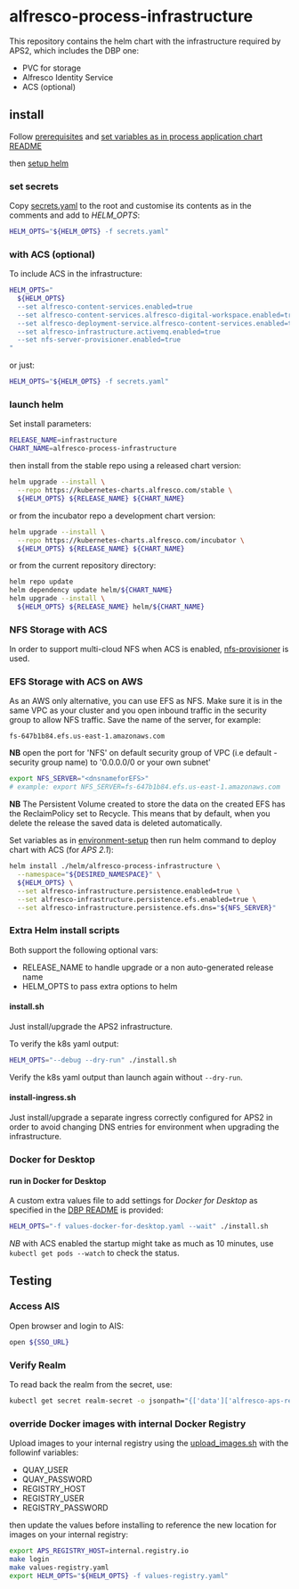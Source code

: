 # alfresco-process-infrastructure

This repository contains the helm chart with the infrastructure required by APS2, which includes the DBP one:

- PVC for storage
- Alfresco Identity Service
- ACS (optional)

## install

Follow [prerequisites](https://git.alfresco.com/process-services-public/alfresco-process-application-deployment#prerequisites) and [set variables as in process application chart README](https://git.alfresco.com/process-services-public/alfresco-process-application-deployment#set-environment-specific-variables)

then [setup helm](https://git.alfresco.com/process-services-public/alfresco-process-application-deployment#install-helm)

### set secrets

Copy [secrets.yaml](helm/alfresco-process-infrastructure/secrets.yaml) to the root and customise its contents as in the comments and add to _HELM_OPTS_:

```bash
HELM_OPTS="${HELM_OPTS} -f secrets.yaml"
```

### with ACS (optional)

To include ACS in the infrastructure:

```bash
HELM_OPTS="
  ${HELM_OPTS}
  --set alfresco-content-services.enabled=true
  --set alfresco-content-services.alfresco-digital-workspace.enabled=true
  --set alfresco-deployment-service.alfresco-content-services.enabled=true
  --set alfresco-infrastructure.activemq.enabled=true
  --set nfs-server-provisioner.enabled=true
"
```

or just:
```bash
HELM_OPTS="${HELM_OPTS} -f secrets.yaml"
```

### launch helm

Set install parameters:

```bash
RELEASE_NAME=infrastructure
CHART_NAME=alfresco-process-infrastructure
```

then install from the stable repo using a released chart version:

```bash
helm upgrade --install \
  --repo https://kubernetes-charts.alfresco.com/stable \
  ${HELM_OPTS} ${RELEASE_NAME} ${CHART_NAME}
```

or from the incubator repo a development chart version:

```bash
helm upgrade --install \
  --repo https://kubernetes-charts.alfresco.com/incubator \
  ${HELM_OPTS} ${RELEASE_NAME} ${CHART_NAME}
```

or from the current repository directory:

```bash
helm repo update
helm dependency update helm/${CHART_NAME}
helm upgrade --install \
  ${HELM_OPTS} ${RELEASE_NAME} helm/${CHART_NAME}
```

### NFS Storage with ACS

In order to support multi-cloud NFS when ACS is enabled, [nfs-provisioner](https://github.com/kubernetes-incubator/external-storage/tree/master/nfs) is used.


### EFS Storage with ACS on AWS

As an AWS only alternative, you can use EFS as NFS. Make sure it is in the same VPC as your cluster and you open inbound traffic in the security group to allow NFS traffic.
Save the name of the server, for example:

    fs-647b1b84.efs.us-east-1.amazonaws.com

**NB** open the port for 'NFS' on default security group of VPC (i.e default - security group name) to '0.0.0.0/0 or your own subnet'

```bash
export NFS_SERVER="<dnsnameforEFS>"
# example: export NFS_SERVER=fs-647b1b84.efs.us-east-1.amazonaws.com
```
**NB** The Persistent Volume created to store the data on the created EFS has the ReclaimPolicy set to Recycle.
This means that by default, when you delete the release the saved data is deleted automatically.


Set variables as in [environment-setup](https://git.alfresco.com/process-services-public/alfresco-process-application-deployment#environment-setup) then run helm command to deploy chart with ACS (for _APS 2.1_):
```bash
helm install ./helm/alfresco-process-infrastructure \
  --namespace="${DESIRED_NAMESPACE}" \
  ${HELM_OPTS} \
  --set alfresco-infrastructure.persistence.enabled=true \
  --set alfresco-infrastructure.persistence.efs.enabled=true \
  --set alfresco-infrastructure.persistence.efs.dns="${NFS_SERVER}"
```

### Extra Helm install scripts

Both support the following optional vars:

* RELEASE_NAME to handle upgrade or a non auto-generated release name
* HELM_OPTS to pass extra options to helm 

#### install.sh

Just install/upgrade the APS2 infrastructure.

To verify the k8s yaml output:

```bash
HELM_OPTS="--debug --dry-run" ./install.sh
```

Verify the k8s yaml output than launch again without `--dry-run`.

#### install-ingress.sh

Just install/upgrade a separate ingress correctly configured for APS2 in order to avoid changing DNS entries for environment when upgrading the infrastructure.

### Docker for Desktop 


#### run in Docker for Desktop

A custom extra values file to add settings for _Docker for Desktop_ as specified in the [DBP README](https://github.com/Alfresco/alfresco-dbp-deployment#docker-for-desktop---mac) is provided:
```bash
HELM_OPTS="-f values-docker-for-desktop.yaml --wait" ./install.sh
```
*NB* with ACS enabled the startup might take as much as 10 minutes, use ```kubectl get pods --watch``` to check the status.

## Testing

### Access AIS

Open browser and login to AIS:
```bash
open ${SSO_URL}
```

### Verify Realm

To read back the realm from the secret, use:
```bash
kubectl get secret realm-secret -o jsonpath="{['data']['alfresco-aps-realm\.json']}" | base64 -D > alfresco-aps-realm.json
```

### override Docker images with internal Docker Registry

Upload images to your internal registry using the [upload_images.sh](helm/alfresco-process-infrastructure/upload_images.sh) with the followinf variables:
* QUAY_USER
* QUAY_PASSWORD
* REGISTRY_HOST
* REGISTRY_USER
* REGISTRY_PASSWORD

then update the values before installing to reference the new location for images on your internal registry:

```bash
export APS_REGISTRY_HOST=internal.registry.io
make login
make values-registry.yaml
export HELM_OPTS="${HELM_OPTS} -f values-registry.yaml"
```
